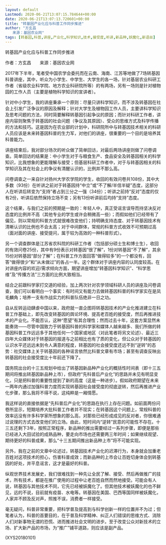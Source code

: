 ```yaml
---
layout: default
Lastmod: 2020-06-21T13:07:15.784644+00:00
date: 2020-06-21T13:07:13.720601+00:00
title: "转基因产业化应与科普工作同步推进"
author: "方玄昌
　　来源：基因农业网"
tags: [转基因,科普,讲座,产业化,科学知识,技术,接受度,听讲,新品种,妖魔化,新语丝]
---
```


转基因产业化应与科普工作同步推进

作者：方玄昌　　来源：基因农业网

2017年下半年，笔者受中国农学会委托而在云南、海南、江苏等地做了7场转基因科普讲座，其中，听众为小学生、中学生、大学生的各一场，针对基层农业科研工作者（省级农业科学院、地方农业科研院所等）的有两场，另有一场则是针对植物园的工作人员（主要是植物科学知识的宣讲者）。

针对中小学生，我的讲座秉承一个原则：尽量只讲科学知识，而不涉及转基因在社会上引发广泛争议的原因及解释；针对大学生及植物园工作人员，主要讲科学知识及思考问题的方法，同时简要解释转基因引起争议的原因；而针对科研工作者，讲座内容则聚焦于转基因的社会问题（争议及其原因）、受众的思维方式及科学传播的方法和技巧。这是因为在农业部的计划中，科研院所中与转基因技术相关的科研人员应该是未来转基因科普的生力军，对他们的讲座，很重要的一个目的是培养其科普能力。

讲座结束后，我对部分场次的听众做了简单回访，对最后两场讲座则做了问卷调查。简单回访的结果是：中小学生对于与粮食生产、食品安全及转基因相关的科学知识，比我想象的更能理解与接受；但基层科研工作者中，对于与转基因相关的科学知识及其在社会上的争议有清醒认识的，比例并不那么高。

问卷调查之一来自针对扬州大学农学院的学生，收回的有效问卷共108份，其中大多数（93份）在听讲之前对于转基因持“中立”或“不了解/半信半疑”态度，这部分人在听讲后转变为“支持”者占到三分之一强（34份）；听讲之前持“反对”态度的仅有2份，听讲后依然保持立场不变；另有13份听讲前后均持“支持”态度。

这个结果，与我们之前的预期是一致的：年轻人中，真正受谣言误导而持坚决反对态度的比例并不高（其他专业的学生或许会稍微高一些）；而假如他们已经带有了偏见，则以常规的科普方式就很难改变他们；持明确支持态度、对于转基因技术有清晰认识的比例也不会太高；对于中间群体，常规的科普方式收效不可预期过高（面对面的讲座、接受提问，属于较为高效的一种科普形式）。

另一个调查群体是江苏省农科院的科研工作者（包括部分硕士生和博士生），收回的有效问卷25份，其中有9份表示对转基因“很了解”，1份对转基因“不了解”，其余15份对转基因“部分了解”；在科普工作方面回答“做得较多”的一个都没有，回答“做得很少”和“从未做过”的各占一半。这个群体对于讲座内容的认同度较高。在对讲座内容的欢迎/需求倾向方面，期望讲座增加“转基因科学知识”、“科学思维”及“传播方法”三方面的比例大致相当。

结合之前跟科学家打交道的经验，加上两次针对农学领域科研人员的讲座及问卷调查，我们可以看明白一个事实：有时间又有能力去做转基因科普的科学家实在是凤毛麟角；培养一支有作战实力的科普队伍绝非一日之功。

自从反转运动肆虐中国以来，政府就一直企图将转基因技术的产业化推进建立在科普工作基础上，即先改变转基因的舆论环境、提高老百姓的接受度，然后再推进技术的产业化。不能否认，这种“愿望”有其合理性；然而过去十年，这套方案显然未能奏效——尽管中国致力于转基因科普的科学家和媒体人越来越多、我们所做的转基因科普工作远远多于其他任何一个国家或地区（对此笔者将另文论述）、最近三四年大众媒体对于转基因的报道与之前相比也有了质的变化，但公众对于转基因的认识水平还远远未到令人满意的程度，转基因的社会接受度还远不到“逆转”的态势：社交媒体上关于转基因的各种谣言依然比科普文章有市场；甚至有调查反映出转基因的社会接受度比十年前还下降了。

国务院出台的十三五规划中给出了转基因新品种产业化的概括性时间表（即十三五期间将推出转基因新品种上市），但政府“先科普后产业化”的思路并未见有明显变化，只是把科普的重要性提到了新的高度（这是一种进步）。假如政府期望在未来一两年内通过加强科普力度而实现转基因社会接受度的彻底逆转，然后再推进产业化步骤，那么我将不得不说，这纯粹是一厢情愿。

我这样说的直接依据是“先科普后产业化”的思路在执行上存在问题。如前面两份问卷所显示，短期培养大批科普工作者并不现实；在转基因这个问题上，常规科普的效率远没有许多科学家所想象的那么高，对那些已经形成成见的反对者，你很难通过说理的方式去改变他们的立场。由此，短时间内“逆转”民意的可能性不存在。十三五还剩下3年，按照正常程序，新品种的推出需要经过一系列步骤，即便是那些已经进入大田试验的成熟品种，要走向市场也还需要两三年时间；如果继续观望、期待更好的科普成果，那么“十三五期间推出新品种上市”将不可能实现。

另外，我在之前的文章中论述过，转基因技术产业化的迟滞行为，本身就会加重老百姓对这项技术的担心，伤害科普成效；而新品种的上市会让百姓切身体会到转基因的好处，并平息谣言，这才是最好的科普。

纵观世界技术发展史，我们很难找到一种先让全民了解、接受、然后再做推广的技术，所有技术，都是在推广使用的过程中让老百姓自然而然地接受。可能会有人说，转基因与其他技术不同，它先已经被妖魔化了。但其他技术被妖魔化的也不鲜见，远的不说，目前就有疫苗、水电等。转基因在美国、巴西等国同样被妖魔化，人家并不顾及反对声，照推不误，消费者一样接受。

毫无疑问，科普非常重要，把科学普及提高到与科学创新一样的位置并不为过；但笔者认为，科普的首要目的，在于普及科学精神、纠正人们错误的思维方式、消除人们对新事物无谓的恐慌、进而推进社会文明的进步。至于改变公众对新技术的立场、扩大新产品的市场，为“推广”铺平道路，则应该是副产品。

(XYS20180101)

